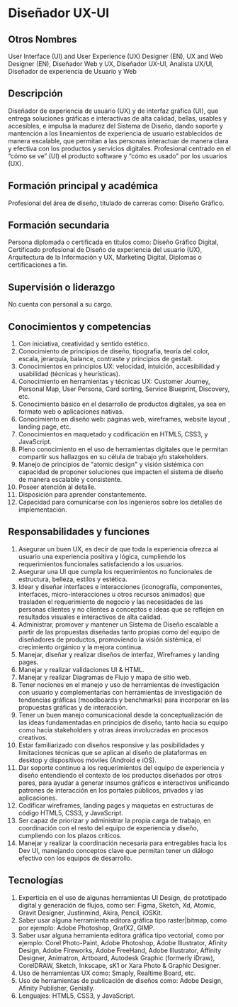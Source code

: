 # Diseñador UX-UI

## Otros Nombres

User Interface (UI) and User Experience (UX) Designer (EN), UX and Web Designer (EN), Diseñador Web y UX, Diseñador UX-UI, Analista UX/UI, Diseñador de experiencia de Usuario y Web

## Descripción

Diseñador de experiencia de usuario (UX) y de interfaz gráfica (UI), que entrega soluciones gráficas e interactivas de alta calidad, bellas, usables y accesibles, e impulsa la madurez del Sistema de Diseño, dando soporte y mantención a los lineamientos de experiencia de usuario establecidos de manera escalable, que permitan a las personas interactuar de manera clara y efectiva con los productos y servicios digitales. Profesional centrado en el “cómo se ve” (UI) el producto software y “cómo es usado” por los usuarios (UX).

## Formación principal y académica

Profesional del área de diseño, titulado de carreras como: Diseño Gráfico.

## Formación secundaria

Persona diplomada o certificada en títulos como: Diseño Gráfico Digital, Certificado profesional de Diseño de experiencia del usuario (UX), Arquitectura de la Información y UX, Marketing Digital, Diplomas o certificaciones a fin.

## Supervisión o liderazgo

No cuenta con personal a su cargo.

## Conocimientos y competencias

1.	Con iniciativa, creatividad y sentido estético.
2.	Conocimiento de principios de diseño, tipografía, teoría del color, escala, jerarquía, balance, contraste y principios de gestalt. 
3.	Conocimientos en principios UX: velocidad, intuición, accesibilidad y usabilidad (técnicas y heurísticas).
4.	Conocimiento en herramientas y técnicas UX: Customer Journey, Personal Map, User Persona, Card sorting, Service Blueprint, Discovery, etc.
5.	Conocimiento básico en el desarrollo de productos digitales, ya sea en formato web o aplicaciones nativas.
6.	Conocimiento en diseño web: páginas web, wireframes, website layout , landing page, etc.
7. Conocimientos en maquetado y codificación en HTML5, CSS3, y JavaScript.
8.	Pleno conocimiento en el uso de herramientas digitales que le permitan compartir sus hallazgos en su célula de trabajo y/o stakeholders.
9.	Manejo de principios de "atomic design" y visión sistémica con capacidad de proponer soluciones que impacten el sistema de diseño de manera escalable y consistente.
10.	Poseer atención al detalle.
11.	Disposición para aprender constantemente.
12.	Capacidad para comunicarse con los ingenieros sobre los detalles de implementación.


## Responsabilidades y funciones

1.	Asegurar un buen UX, es decir de que toda la experiencia ofrezca al usuario una experiencia positiva y lógica, cumpliendo los requerimientos funcionales satisfaciendo a los usuarios. 
2.	Asegurar una UI que cumpla los requerimientos no funcionales de estructura, belleza, estilos y estética.
3.	Idear y diseñar interfaces e interacciones (iconografía, componentes, interfaces, micro-interacciones u otros recursos animados) que trasladen el requerimiento de negocio y las necesidades de las personas clientes y no clientes a conceptos e ideas que se reflejen en resultados visuales e interactivos de alta calidad. 
4.	Administrar, promover y mantener un Sistema de Diseño escalable a partir de las propuestas diseñadas tanto propias como del equipo de diseñadores de productos, promoviendo la visión sistémica, el crecimiento orgánico y la mejora continua.
5.	Manejar, diseñar y realizar diseños de interfaz, Wireframes y landing pages.
6.	Manejar y realizar validaciones UI & HTML. 
7.	Manejar y realizar Diagramas de Flujo y mapa de sitio web.
8.	Tener nociones en el manejo y uso de herramientas de investigación con usuario y complementarlas con herramientas de investigación de tendencias gráficas (moodboards y benchmarks) para incorporar en las propuestas gráficas y de interacción.
9.	Tener un buen manejo comunicacional desde la conceptualización de las ideas fundamentadas en principios de diseño, tanto hacia su equipo como hacia stakeholders y otras áreas involucradas en procesos creativos.
10.	Estar familiarizado con diseños responsive y las posibilidades y limitaciones técnicas que se aplican al diseño de plataformas en desktop y dispositivos móviles (Android e iOS).
11.	Dar soporte continuo a los requerimientos del equipo de experiencia y diseño entendiendo el contexto de los productos diseñados por otros pares, para ayudar a generar insumos gráficos e interactivos unificando patrones de interacción en los portales públicos, privados y las aplicaciones. 
12. Codificar wireframes, landing pages y maquetas en estructuras de código HTML5, CSS3, y JavaScript.
13.	Ser capaz de priorizar y administrar la propia carga de trabajo, en coordinación con el resto del equipo de experiencia y diseño, cumpliendo con los plazos críticos.
14.	Manejar y realizar la coordinación necesaria para entregables hacia los Dev UI, manejando conceptos clave que permitan tener un diálogo efectivo con los equipos de desarrollo.


## Tecnologías

1.	Experticia en el uso de algunas herramientas UI Design, de prototipado digital y generación de flujos, como ser: Figma, Sketch, Xd, Atomic, Gravit Designer, Justinmind, Akira, Pencil, iOSKit.
2.	Saber usar alguna herramienta editora gráfica tipo raster|bitmap, como por ejemplo: Adobe Photoshop, GrafX2, GIMP.
3.	Saber usar alguna herramienta editora gráfica tipo vectorial, como por ejemplo: Corel Photo-Paint, Adobe Photoshop, Adobe Illustrator, Afinity Design,  Adobe Fireworks, Adobe FreeHand, Adobe Illustrator, Affinity Designer, Animatron, Artboard, Autodesk Graphic (formerly iDraw), CorelDRAW, Sketch, Inkscape, sK1 or Xara Photo & Graphic Designer.
4.	Uso de herramientas UX como: Smaply, Realtime Board, etc.
5.	Uso de herramientas de publicación de diseños como: Adobe Design, Afinity Publisher, Genially.
6. Lenguajes: HTML5, CSS3, y JavaScript.

